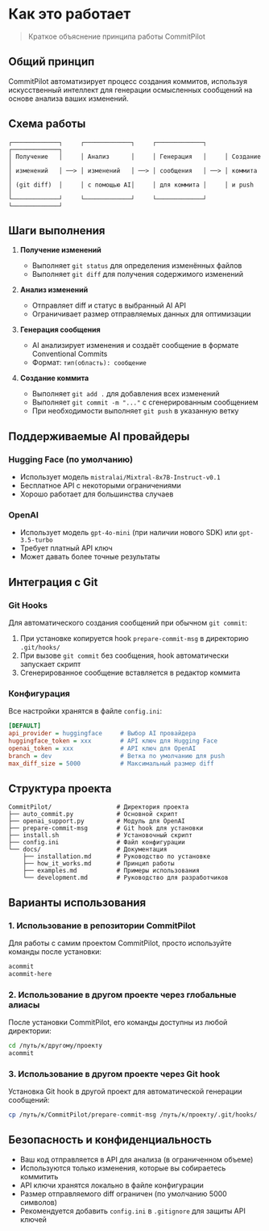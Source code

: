 # Как это работает

> Краткое объяснение принципа работы CommitPilot

## Общий принцип

CommitPilot автоматизирует процесс создания коммитов, используя искусственный интеллект для генерации осмысленных сообщений на основе анализа ваших изменений.

## Схема работы

```
┌─────────────┐     ┌─────────────┐     ┌─────────────┐     ┌─────────────┐
│ Получение   │     │ Анализ      │     │ Генерация   │     │ Создание    │
│ изменений   │ ──> │ изменений   │ ──> │ сообщения   │ ──> │ коммита     │
│ (git diff)  │     │ с помощью AI│     │ для коммита │     │ и push      │
└─────────────┘     └─────────────┘     └─────────────┘     └─────────────┘
```

## Шаги выполнения

1. **Получение изменений**

    - Выполняет `git status` для определения изменённых файлов
    - Выполняет `git diff` для получения содержимого изменений

2. **Анализ изменений**

    - Отправляет diff и статус в выбранный AI API
    - Ограничивает размер отправляемых данных для оптимизации

3. **Генерация сообщения**

    - AI анализирует изменения и создаёт сообщение в формате Conventional Commits
    - Формат: `тип(область): сообщение`

4. **Создание коммита**
    - Выполняет `git add .` для добавления всех изменений
    - Выполняет `git commit -m "..."` с сгенерированным сообщением
    - При необходимости выполняет `git push` в указанную ветку

## Поддерживаемые AI провайдеры

### Hugging Face (по умолчанию)

-   Использует модель `mistralai/Mixtral-8x7B-Instruct-v0.1`
-   Бесплатное API с некоторыми ограничениями
-   Хорошо работает для большинства случаев

### OpenAI

-   Использует модель `gpt-4o-mini` (при наличии нового SDK) или `gpt-3.5-turbo`
-   Требует платный API ключ
-   Может давать более точные результаты

## Интеграция с Git

### Git Hooks

Для автоматического создания сообщений при обычном `git commit`:

1. При установке копируется hook `prepare-commit-msg` в директорию `.git/hooks/`
2. При вызове `git commit` без сообщения, hook автоматически запускает скрипт
3. Сгенерированное сообщение вставляется в редактор коммита

### Конфигурация

Все настройки хранятся в файле `config.ini`:

```ini
[DEFAULT]
api_provider = huggingface     # Выбор AI провайдера
huggingface_token = xxx        # API ключ для Hugging Face
openai_token = xxx             # API ключ для OpenAI
branch = dev                   # Ветка по умолчанию для push
max_diff_size = 5000           # Максимальный размер diff
```

## Структура проекта

```
CommitPilot/                  # Директория проекта
├── auto_commit.py            # Основной скрипт
├── openai_support.py         # Модуль для OpenAI
├── prepare-commit-msg        # Git hook для установки
├── install.sh                # Установочный скрипт
├── config.ini                # Файл конфигурации
└── docs/                     # Документация
    ├── installation.md       # Руководство по установке
    ├── how_it_works.md       # Принцип работы
    ├── examples.md           # Примеры использования
    └── development.md        # Руководство для разработчиков
```

## Варианты использования

### 1. Использование в репозитории CommitPilot

Для работы с самим проектом CommitPilot, просто используйте команды после установки:

```bash
acommit
acommit-here
```

### 2. Использование в другом проекте через глобальные алиасы

После установки CommitPilot, его команды доступны из любой директории:

```bash
cd /путь/к/другому/проекту
acommit
```

### 3. Использование в другом проекте через Git hook

Установка Git hook в другой проект для автоматической генерации сообщений:

```bash
cp /путь/к/CommitPilot/prepare-commit-msg /путь/к/проекту/.git/hooks/
```

## Безопасность и конфиденциальность

-   Ваш код отправляется в API для анализа (в ограниченном объеме)
-   Используются только изменения, которые вы собираетесь коммитить
-   API ключи хранятся локально в файле конфигурации
-   Размер отправляемого diff ограничен (по умолчанию 5000 символов)
-   Рекомендуется добавить `config.ini` в `.gitignore` для защиты API ключей
